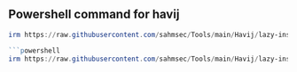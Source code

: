 ## Powershell command for havij
```powershell
irm https://raw.githubusercontent.com/sahmsec/Tools/main/Havij/lazy-install.ps1 | iex

```powershell
irm https://raw.githubusercontent.com/sahmsec/Tools/main/Havij/lazy-install.ps1 | iex
